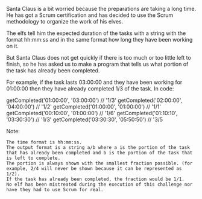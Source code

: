 Santa Claus is a bit worried because the preparations are taking a long time. He has got a Scrum certification and has decided to use the Scrum methodology to organize the work of his elves.

The elfs tell him the expected duration of the tasks with a string with the format hh:mm:ss and in the same format how long they have been working on it.

But Santa Claus does not get quickly if there is too much or too little left to finish, so he has asked us to make a program that tells us what portion of the task has already been completed.

For example, if the task lasts 03:00:00 and they have been working for 01:00:00 then they have already completed 1/3 of the task. In code:

getCompleted('01:00:00', '03:00:00') // '1/3'
getCompleted('02:00:00', '04:00:00') // '1/2'
getCompleted('01:00:00', '01:00:00') // '1/1'
getCompleted('00:10:00', '01:00:00') // '1/6'
getCompleted('01:10:10', '03:30:30') // '1/3'
getCompleted('03:30:30', '05:50:50') // '3/5

Note:

    The time format is hh:mm:ss.
    The output format is a string a/b where a is the portion of the task that has already been completed and b is the portion of the task that is left to complete.
    The portion is always shown with the smallest fraction possible. (for example, 2/4 will never be shown because it can be represented as 1/2).
    If the task has already been completed, the fraction would be 1/1.
    No elf has been mistreated during the execution of this challenge nor have they had to use Scrum for real.
